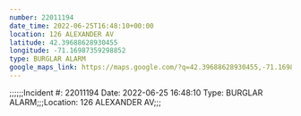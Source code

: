 ```yaml
---
number: 22011194
date_time: 2022-06-25T16:48:10+00:00
location: 126 ALEXANDER AV
latitude: 42.39688628930455
longitude: -71.16987359298852
type: BURGLAR ALARM
google_maps_link: https://maps.google.com/?q=42.39688628930455,-71.16987359298852
---
```


;;;;;;Incident #: 22011194  Date: 2022-06-25 16:48:10   Type: BURGLAR ALARM;;;Location: 126 ALEXANDER AV;;;
